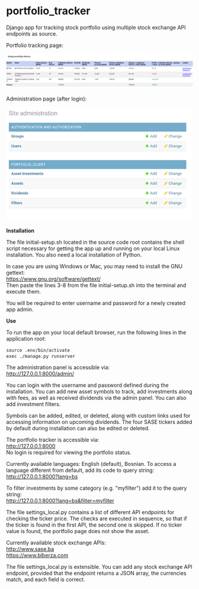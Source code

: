 # portfolio_tracker
Django app for tracking stock portfolio using multiple stock exchange API endpoints as source.

Portfolio tracking page:

![Alt text](portfolio_screenshots/portfolio.png?raw=true "Title")  

Administration page (after login):

![Alt text](portfolio_screenshots/admin-panel.png?raw=true "Title")  

**Installation**

The file initial-setup.sh located in the source code root contains the shell script necessary for getting the app up and running on your local Linux installation. You also need a local installation of Python. 

In case you are using Windows or Mac, you may need to install the GNU gettext:  
https://www.gnu.org/software/gettext/  
Then paste the lines 3-8 from the file initial-setup.sh into the terminal and execute them.

You will be required to enter username and password for a newly created app admin.

**Use**

To run the app on your local default browser, run the following lines in the application root:
```
source .env/bin/activate
exec ./manage.py runserver
```

The administration panel is accessible via:  
http://127.0.0.1:8000/admin/  

You can login with the username and password defined during the installation. You can add new asset symbols to track, add investments along with fees, as well as received dividends via the admin panel. You can also add investment filters.

Symbols can be added, edited, or deleted, along with custom links used for accessing information on upcoming dividends. The four SASE tickers added by default during installation can also be edited or deleted.

The portfolio tracker is accessible via:  
http://127.0.0.1:8000  
No login is required for viewing the portfolio status.

Currently available languages: English (default), Bosnian. To access a language different from default, add its code to query string:  
http://127.0.0.1:8000?lang=bs  

To filter investments by some category (e.g. "myfilter") add it to the query string:  
http://127.0.0.1:8000?lang=bs&filter=myfilter  

The file settings_local.py contains a list of different API endpoints for checking the ticker price. The checks are executed in sequence, so that if the ticker is found in the first API, the second one is skipped. If no ticker value is found, the portfolio page does not show the asset.

Currently available stock exchange APIs:  
http://www.sase.ba  
https://www.blberza.com  

The file settings_local.py is extensible. You can add any stock exchange API endpoint, provided that the endpoint returns a JSON array, the currencies match, and each field is correct.
